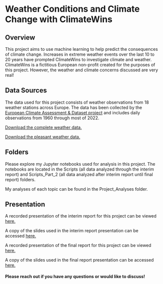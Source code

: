# Weather Conditions and Climate Change with ClimateWins


## Overview
This project aims to use machine learning to help predict the consequences of climate change. Increases in extreme weather events over the last 10 to 20 years have prompted ClimateWins to investigate climate and weather. ClimateWins is a fictitious European non-profit created for the purposes of this project. However, the weather and climate concerns discussed are very real! 


## Data Sources
The data used for this project consists of weather observations from 18 weather stations across Europe. The data has been collected by the [European Climate Assessment & Dataset project](https://www.ecad.eu/) and includes daily observations from 1960 through most of 2022.

[Download the complete weather data.](https://s3.amazonaws.com/coach-courses-us/public/courses/da-spec-ml/Scripts/A1/Dataset-weather-prediction-dataset-processed.csv)

[Download the pleasant weather data.](https://images.careerfoundry.com/public/courses/da-spec-ml/Scripts/A1/Dataset-Answers-Weather_Prediction_Pleasant_Weather.csv)


## Folders
Please explore my Jupyter notebooks used for analysis in this project. The notebooks are located in the Scripts (all data analyzed through the interim report) and Scripts_Part_2 (all data analyzed after interim report until final report) folders.

My analyses of each topic can be found in the Project_Analyses folder. 

## Presentation
A recorded presentation of the interim report for this project can be viewed [here.](https://www.youtube.com/watch?v=3gL9f9YHMNQ)

A copy of the slides used in the interim report presentation can be accessed [here.](https://drive.google.com/file/d/1A5hpw_JNZDb5Pp97AQ6HhGvZuxSYtuhI/view?usp=sharing)

A recorded presentation of the final report for this project can be viewed [here.](https://youtu.be/UQZxqKF1JZI)

A copy of the slides used in the final report presentation can be accessed [here.](https://drive.google.com/file/d/1AaKUQttrVQltw_KHHGrAMytoavCd6PmG/view?usp=sharing)

#### Please reach out if you have any questions or would like to discuss!
